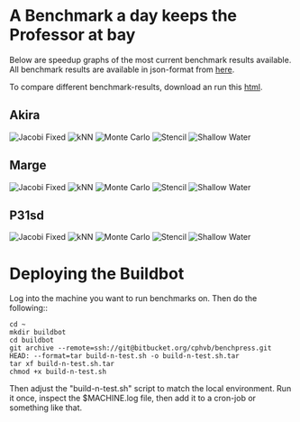 A Benchmark a day keeps the Professor at bay
============================================

Below are speedup graphs of the most current benchmark results available. All benchmark results are available in json-format from [here](https://bitbucket.org/cphvb/benchpress/raw/master/results).

To compare different benchmark-results, download an run this [html](https://bitbucket.org/cphvb/cphvbbuildgraphs/raw/master/compare.html).

Akira
-----

![Jacobi Fixed  ](https://bitbucket.org/cphvb/benchpress/raw/master/graphs/akira/latest/jacobi%20fixed_speedup.png)
![kNN           ](https://bitbucket.org/cphvb/benchpress/raw/master/graphs/akira/latest/knn_speedup.png)
![Monte Carlo   ](https://bitbucket.org/cphvb/benchpress/raw/master/graphs/akira/latest/monte$20carlo_speedup.png)
![Stencil       ](https://bitbucket.org/cphvb/benchpress/raw/master/graphs/akira/latest/stencil%20synth_speedup.png)
![Shallow Water ](https://bitbucket.org/cphvb/benchpress/raw/master/graphs/akira/latest/shallow%20water_speedup.png)

Marge
-----

![Jacobi Fixed  ](https://bitbucket.org/cphvb/benchpress/raw/master/graphs/marge/latest/jacobi%20fixed_speedup.png)
![kNN           ](https://bitbucket.org/cphvb/benchpress/raw/master/graphs/marge/latest/knn_speedup.png)
![Monte Carlo   ](https://bitbucket.org/cphvb/benchpress/raw/master/graphs/marge/latest/monte$20carlo_speedup.png)
![Stencil       ](https://bitbucket.org/cphvb/benchpress/raw/master/graphs/marge/latest/stencil%20synth_speedup.png)
![Shallow Water ](https://bitbucket.org/cphvb/benchpress/raw/master/graphs/marge/latest/shallow%20water_speedup.png)


P31sd
-----

![Jacobi Fixed  ](https://bitbucket.org/cphvb/benchpress/raw/master/graphs/p31sd/latest/jacobi%20fixed_speedup.png)
![kNN           ](https://bitbucket.org/cphvb/benchpress/raw/master/graphs/p31sd/latest/knn_speedup.png)
![Monte Carlo   ](https://bitbucket.org/cphvb/benchpress/raw/master/graphs/p31sd/latest/monte$20carlo_speedup.png)
![Stencil       ](https://bitbucket.org/cphvb/benchpress/raw/master/graphs/p31sd/latest/stencil%20synth_speedup.png)
![Shallow Water ](https://bitbucket.org/cphvb/benchpress/raw/master/graphs/p31sd/latest/shallow%20water_speedup.png)

Deploying the Buildbot
======================

Log into the machine you want to run benchmarks on. Then do the following::

    cd ~
    mkdir buildbot
    cd buildbot
    git archive --remote=ssh://git@bitbucket.org/cphvb/benchpress.git HEAD: --format=tar build-n-test.sh -o build-n-test.sh.tar
    tar xf build-n-test.sh.tar
    chmod +x build-n-test.sh

Then adjust the "build-n-test.sh" script to match the local environment.
Run it once, inspect the $MACHINE.log file, then add it to a cron-job or something like that.

